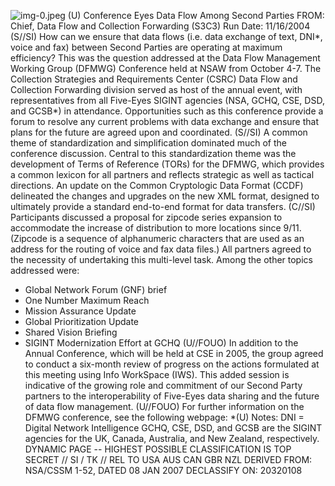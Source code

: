 ![img-0.jpeg](img-0.jpeg)
(U) Conference Eyes Data Flow Among Second Parties
FROM:
Chief, Data Flow and Collection Forwarding (S3C3)
Run Date: $11 / 16 / 2004$
(S//SI) How can we ensure that data flows (i.e. data exchange of text, DNI*, voice and fax) between Second Parties are operating at maximum efficiency? This was the question addressed at the Data Flow Management Working Group (DFMWG) Conference held at NSAW from October 4-7. The Collection Strategies and Requirements Center (CSRC) Data Flow and Collection Forwarding division served as host of the annual event, with representatives from all Five-Eyes SIGINT agencies (NSA, GCHQ, CSE, DSD, and GCSB*) in attendance. Opportunities such as this conference provide a forum to resolve any current problems with data exchange and ensure that plans for the future are agreed upon and coordinated.
(S//SI) A common theme of standardization and simplification dominated much of the conference discussion. Central to this standardization theme was the development of Terms of Reference (TORs) for the DFMWG, which provides a common lexicon for all partners and reflects strategic as well as tactical directions. An update on the Common Cryptologic Data Format (CCDF) delineated the changes and upgrades on the new XML format, designed to ultimately provide a standard end-to-end format for data transfers.
(C//SI) Participants discussed a proposal for zipcode series expansion to accommodate the increase of distribution to more locations since 9/11. (Zipcode is a sequence of alphanumeric characters that are used as an address for the routing of voice and fax data files.) All partners agreed to the necessity of undertaking this multi-level task. Among the other topics addressed were:

- Global Network Forum (GNF) brief
- One Number Maximum Reach
- Mission Assurance Update
- Global Prioritization Update
- Shared Vision Briefing
- SIGINT Modernization Effort at GCHQ
(U//FOUO) In addition to the Annual Conference, which will be held at CSE in 2005, the group agreed to conduct a six-month review of progress on the actions formulated at this meeting using Info WorkSpace (IWS). This added session is indicative of the growing role and commitment of our Second Party partners to the interoperability of Five-Eyes data sharing and the future of data flow management.
(U//FOUO) For further information on the DFMWG conference, see the following webpage:
*(U) Notes:
DNI = Digital Network Intelligence
GCHQ, CSE, DSD, and GCSB are the SIGINT agencies for the UK, Canada, Australia, and New Zealand, respectively.
DYNAMIC PAGE -- HIGHEST POSSIBLE CLASSIFICATION IS TOP SECRET // SI / TK // REL TO USA AUS CAN GBR NZL
DERIVED FROM: NSA/CSSM 1-52, DATED 08 JAN 2007 DECLASSIFY ON: 20320108
